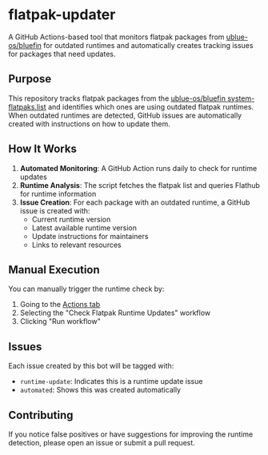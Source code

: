 # flatpak-updater

A GitHub Actions-based tool that monitors flatpak packages from [ublue-os/bluefin](https://github.com/ublue-os/bluefin) for outdated runtimes and automatically creates tracking issues for packages that need updates.

## Purpose

This repository tracks flatpak packages from the [ublue-os/bluefin system-flatpaks.list](https://github.com/ublue-os/bluefin/blob/main/flatpaks/system-flatpaks.list) and identifies which ones are using outdated flatpak runtimes. When outdated runtimes are detected, GitHub issues are automatically created with instructions on how to update them.

## How It Works

1. **Automated Monitoring**: A GitHub Action runs daily to check for runtime updates
2. **Runtime Analysis**: The script fetches the flatpak list and queries Flathub for runtime information
3. **Issue Creation**: For each package with an outdated runtime, a GitHub issue is created with:
   - Current runtime version
   - Latest available runtime version
   - Update instructions for maintainers
   - Links to relevant resources

## Manual Execution

You can manually trigger the runtime check by:

1. Going to the [Actions tab](../../actions)
2. Selecting the "Check Flatpak Runtime Updates" workflow
3. Clicking "Run workflow"

## Issues

Each issue created by this bot will be tagged with:
- `runtime-update`: Indicates this is a runtime update issue
- `automated`: Shows this was created automatically

## Contributing

If you notice false positives or have suggestions for improving the runtime detection, please open an issue or submit a pull request.